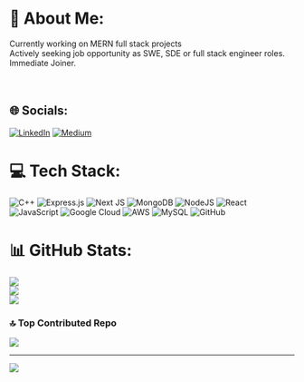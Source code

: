# 💫 About Me:
Currently working on MERN full stack projects<br>Actively seeking job opportunity as SWE, SDE or full stack engineer roles.<br>Immediate Joiner.<br><br><br>


## 🌐 Socials:
[![LinkedIn](https://img.shields.io/badge/LinkedIn-%230077B5.svg?logo=linkedin&logoColor=white)](https://linkedin.com/in/shreya-singh24) [![Medium](https://img.shields.io/badge/Medium-12100E?logo=medium&logoColor=white)](https://medium.com/@shreyasinghin24) 

# 💻 Tech Stack:
![C++](https://img.shields.io/badge/c++-%2300599C.svg?style=for-the-badge&logo=c%2B%2B&logoColor=white) ![Express.js](https://img.shields.io/badge/express.js-%23404d59.svg?style=for-the-badge&logo=express&logoColor=%2361DAFB) ![Next JS](https://img.shields.io/badge/Next-black?style=for-the-badge&logo=next.js&logoColor=white) ![MongoDB](https://img.shields.io/badge/MongoDB-%234ea94b.svg?style=for-the-badge&logo=mongodb&logoColor=white) ![NodeJS](https://img.shields.io/badge/node.js-6DA55F?style=for-the-badge&logo=node.js&logoColor=white) ![React](https://img.shields.io/badge/react-%2320232a.svg?style=for-the-badge&logo=react&logoColor=%2361DAFB) ![JavaScript](https://img.shields.io/badge/javascript-%23323330.svg?style=for-the-badge&logo=javascript&logoColor=%23F7DF1E) ![Google Cloud](https://img.shields.io/badge/GoogleCloud-%234285F4.svg?style=for-the-badge&logo=google-cloud&logoColor=white) ![AWS](https://img.shields.io/badge/AWS-%23FF9900.svg?style=for-the-badge&logo=amazon-aws&logoColor=white) ![MySQL](https://img.shields.io/badge/mysql-4479A1.svg?style=for-the-badge&logo=mysql&logoColor=white) ![GitHub](https://img.shields.io/badge/github-%23121011.svg?style=for-the-badge&logo=github&logoColor=white)
# 📊 GitHub Stats:
![](https://github-readme-stats.vercel.app/api?username=iam-shreya-singh&theme=default&hide_border=false&include_all_commits=false&count_private=false)<br/>
![](https://github-readme-streak-stats.herokuapp.com/?user=iam-shreya-singh&theme=default&hide_border=false)<br/>
![](https://github-readme-stats.vercel.app/api/top-langs/?username=iam-shreya-singh&theme=default&hide_border=false&include_all_commits=false&count_private=false&layout=compact)

### 🔝 Top Contributed Repo
![](https://github-contributor-stats.vercel.app/api?username=iam-shreya-singh&limit=5&theme=default&combine_all_yearly_contributions=true)

---
[![](https://visitcount.itsvg.in/api?id=iam-shreya-singh&icon=0&color=4)](https://visitcount.itsvg.in)

<!-- Proudly created with GPRM ( https://gprm.itsvg.in ) -->
